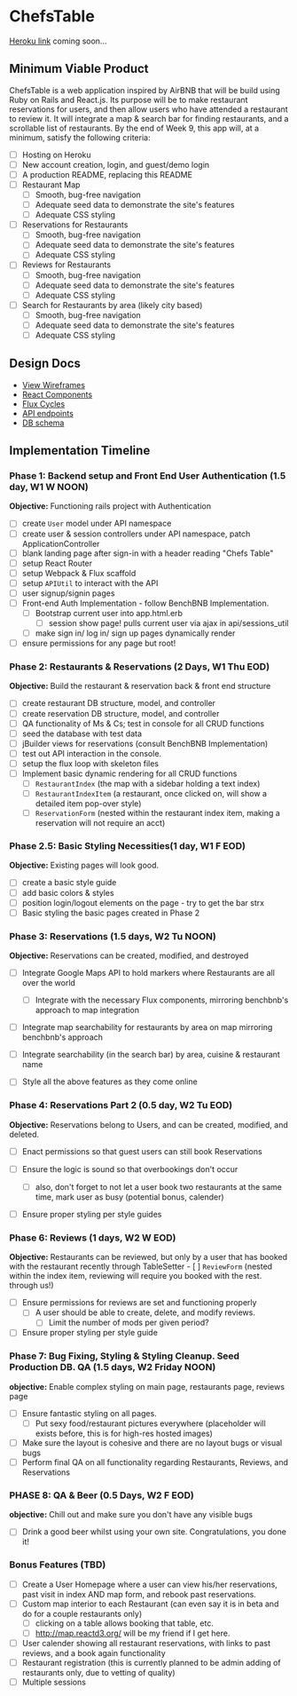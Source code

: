 # ChefsTable

[Heroku link][heroku] coming soon...

[heroku]: http://www.herokuapp.com

## Minimum Viable Product

ChefsTable is a web application inspired by AirBNB that will be build using Ruby on Rails and React.js. Its purpose will be to make restaurant reservations for users, and then allow users who have attended a restaurant to review it. It will integrate a map & search bar for finding restaurants, and a scrollable list of restaurants.  By the end of Week 9, this app will, at a minimum, satisfy the following criteria:

- [ ] Hosting on Heroku
- [ ] New account creation, login, and guest/demo login
- [ ] A production README, replacing this README
- [ ] Restaurant Map
  - [ ] Smooth, bug-free navigation
  - [ ] Adequate seed data to demonstrate the site's features
  - [ ] Adequate CSS styling
- [ ] Reservations for Restaurants
  - [ ] Smooth, bug-free navigation
  - [ ] Adequate seed data to demonstrate the site's features
  - [ ] Adequate CSS styling
- [ ] Reviews for Restaurants
  - [ ] Smooth, bug-free navigation
  - [ ] Adequate seed data to demonstrate the site's features
  - [ ] Adequate CSS styling
- [ ] Search for Restaurants by area (likely city based)
    - [ ] Smooth, bug-free navigation
    - [ ] Adequate seed data to demonstrate the site's features
    - [ ] Adequate CSS styling

## Design Docs
* [View Wireframes][views]
* [React Components][components]
* [Flux Cycles][flux-cycles]
* [API endpoints][api-endpoints]
* [DB schema][schema]

[views]: docs/views.md
[components]: docs/components.md
[flux-cycles]: docs/flux-cycles.md
[api-endpoints]: docs/api-endpoints.md
[schema]: docs/schema.md

## Implementation Timeline

### Phase 1: Backend setup and Front End User Authentication (1.5 day, W1 W NOON)

**Objective:** Functioning rails project with Authentication

- [ ] create `User` model under API namespace
- [ ] create user & session controllers under API namespace, patch ApplicationController
- [ ] blank landing page after sign-in with a header reading "Chefs Table"
- [ ] setup React Router
- [ ] setup Webpack & Flux scaffold
- [ ] setup `APIUtil` to interact with the API
- [ ] user signup/signin pages
- [ ] Front-end Auth Implementation - follow BenchBNB Implementation.
    - [ ] Bootstrap current user into app.html.erb
        - [ ]  session show page! pulls current user via ajax in api/sessions_util
    - [ ] make sign in/ log in/ sign up pages dynamically render
- [ ] ensure permissions for any page but root!

### Phase 2: Restaurants & Reservations (2 Days, W1 Thu EOD)

**Objective:** Build the restaurant & reservation back & front end structure

- [ ] create restaurant DB structure, model, and controller
- [ ] create reservation DB structure, model, and controller
- [ ] QA functionality of Ms & Cs; test in console for all CRUD functions
- [ ] seed the database with test data
- [ ] jBuilder views for reservations (consult BenchBNB Implementation)
- [ ] test out API interaction in the console.
- [ ] setup the flux loop with skeleton files
- [ ] Implement basic dynamic rendering for all CRUD functions
  - [ ] `RestaurantIndex` (the map with a sidebar holding a text index)
  - [ ] `RestaurantIndexItem` (a restaurant, once clicked on, will show a detailed item pop-over style)
  - [ ] `ReservationForm` (nested within the restaurant index item, making a reservation will not require an acct)

### Phase 2.5: Basic Styling Necessities(1 day, W1 F EOD)

**Objective:** Existing pages will look good.

- [ ] create a basic style guide
- [ ] add basic colors & styles
- [ ] position login/logout elements on the page - try to get the bar strx
- [ ] Basic styling the basic pages created in Phase 2

### Phase 3: Reservations (1.5 days, W2 Tu NOON)

**Objective:** Reservations can be created, modified, and destroyed

- [ ] Integrate Google Maps API to hold markers where Restaurants are all over the world
  - [ ] Integrate with the necessary Flux components, mirroring benchbnb's approach to map integration
- [ ] Integrate map searchability for restaurants by area on map mirroring  benchbnb's approach
- [ ] Integrate searchability (in the search bar) by area, cuisine & restaurant name
- [ ] Style all the above features as they come online


### Phase 4: Reservations Part 2 (0.5 day, W2 Tu EOD)

**Objective:** Reservations belong to Users, and can be created, modified, and deleted.

- [ ] Enact permissions so that guest users can still book Reservations
- [ ] Ensure the logic is sound so that overbookings don't occur
  - [ ] also, don't forget to not let a user book two restaurants at the same time, mark user as busy (potential bonus, calender)  
- [ ] Ensure proper styling per style guides


### Phase 6: Reviews (1 days, W2 W EOD)

**Objective:** Restaurants can be reviewed, but only by a user that has booked with the restaurant recently through TableSetter
    - [ ] `ReviewForm`      (nested within the index item, reviewing will require you booked with the rest. through us!)
- [ ] Ensure permissions for reviews are set and functioning properly
  - [ ] A user should be able to create, delete, and modify reviews.
    - [ ] Limit the number of mods per given period?
- [ ] Ensure proper styling per style guide

### Phase 7: Bug Fixing, Styling & Styling Cleanup. Seed Production DB. QA (1.5 days, W2 Friday NOON)

**objective:** Enable complex styling on main page, restaurants page, reviews page

- [ ] Ensure fantastic styling on all pages.
  - [ ] Put sexy food/restaurant pictures everywhere (placeholder will exists before, this is for high-res hosted images)
- [ ] Make sure the layout is cohesive and there are no layout bugs or visual bugs
- [ ] Perform final QA on all functionality regarding Restaurants, Reviews, and Reservations

### PHASE 8: QA & Beer (0.5 Days, W2 F EOD)

**objective:** Chill out and make sure you don't have any visible bugs
- [ ] Drink a good beer whilst using your own site. Congratulations, you done it!

### Bonus Features (TBD)
- [ ] Create a User Homepage where a user can view his/her reservations, past visit in index AND map form, and rebook past reservations.
- [ ] Custom map interior to each Restaurant (can even say it is in beta and do for a couple restaurants only)
  - [ ] clicking on a table allows booking that table, etc.
  - [ ] http://map.reactd3.org/ will be my friend if I get here.
- [ ] User calender showing all restaurant reservations, with links to past reviews, and a book again functionality
- [ ] Restaurant registration (this is currently planned to be admin adding of restaurants only, due to vetting of quality)
- [ ] Multiple sessions

[phase-one]: docs/phases/phase1.md
[phase-two]: docs/phases/phase2.md
[phase-three]: docs/phases/phase3.md
[phase-four]: docs/phases/phase4.md
[phase-five]: docs/phases/phase5.md
